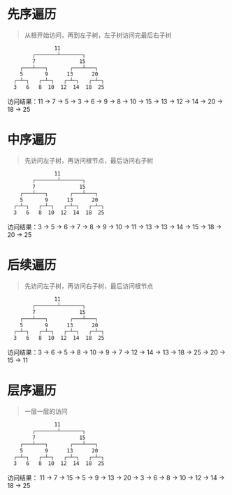 # 先序遍历
> 从根开始访问，再到左子树，左子树访问完最后右子树

```txt
               11
        ┌───────┴───────┐       
        7              15       
    ┌───┴───┐       ┌───┴───┐   
    5       9      13      20   
  ┌─┴─┐   ┌─┴─┐   ┌─┴─┐   ┌─┴─┐ 
  3   6   8  10  12  14  18  25 

```
访问结果：11 -> 7 -> 5 -> 3 -> 6 -> 9 -> 8 -> 10 -> 15 -> 13 -> 12 -> 14 -> 20 -> 18 -> 25



# 中序遍历
> 先访问左子树，再访问根节点，最后访问右子树

```txt
               11
        ┌───────┴───────┐       
        7              15       
    ┌───┴───┐       ┌───┴───┐   
    5       9      13      20   
  ┌─┴─┐   ┌─┴─┐   ┌─┴─┐   ┌─┴─┐ 
  3   6   8  10  12  14  18  25 

```
访问结果：3 -> 5 -> 6 -> 7 -> 8 -> 9 -> 10 -> 11 -> 13 -> 13 -> 14 -> 15 -> 18 -> 20 -> 25



# 后续遍历
> 先访问左子树，再访问右子树，最后访问根节点

```txt
               11
        ┌───────┴───────┐       
        7              15       
    ┌───┴───┐       ┌───┴───┐   
    5       9      13      20   
  ┌─┴─┐   ┌─┴─┐   ┌─┴─┐   ┌─┴─┐ 
  3   6   8  10  12  14  18  25 

```

访问结果：3 -> 6 -> 5 -> 8 -> 10 -> 9 -> 7 -> 12 -> 14 -> 13 -> 18 -> 25 -> 20 -> 15 -> 11


# 层序遍历
> 一层一层的访问

```txt
               11
        ┌───────┴───────┐       
        7              15       
    ┌───┴───┐       ┌───┴───┐   
    5       9      13      20   
  ┌─┴─┐   ┌─┴─┐   ┌─┴─┐   ┌─┴─┐ 
  3   6   8  10  12  14  18  25 

```

访问结果： 11 -> 7 -> 15 -> 5 -> 9 -> 13 -> 20 -> 3 -> 6 -> 8 -> 10 -> 12 -> 14 -> 18 -> 25
